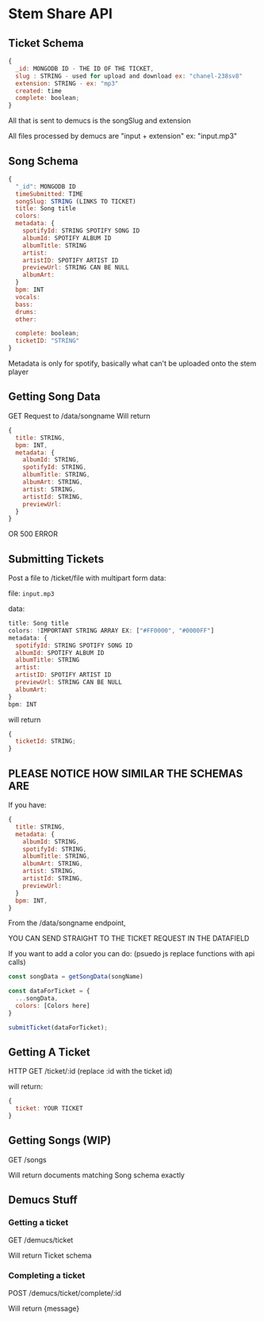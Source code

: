 # Stem Share API

## Ticket Schema

```javascript
{
  _id: MONGODB ID - THE ID OF THE TICKET,
  slug : STRING - used for upload and download ex: "chanel-238sv8"
  extension: STRING - ex: "mp3"
  created: time
  complete: boolean;
}
```

All that is sent to demucs is the songSlug and extension

All files processed by demucs are "input + extension" ex: "input.mp3"

## Song Schema

```javascript
{
  "_id": MONGODB ID
  timeSubmitted: TIME
  songSlug: STRING (LINKS TO TICKET)
  title: Song title
  colors:
  metadata: {
    spotifyId: STRING SPOTIFY SONG ID
    albumId: SPOTIFY ALBUM ID
    albumTitle: STRING
    artist:
    artistID: SPOTIFY ARTIST ID
    previewUrl: STRING CAN BE NULL
    albumArt:
  }
  bpm: INT
  vocals:
  bass:
  drums:
  other:

  complete: boolean;
  ticketID: "STRING"
}
```

Metadata is only for spotify, basically what can't be uploaded onto the stem player

## Getting Song Data

GET Request to /data/songname
Will return

```js
{
  title: STRING,
  bpm: INT,
  metadata: {
    albumId: STRING,
    spotifyId: STRING,
    albumTitle: STRING,
    albumArt: STRING,
    artist: STRING,
    artistId: STRING,
    previewUrl:
  }
}
```

OR 500 ERROR

## Submitting Tickets

Post a file to /ticket/file
with multipart form data:

file: `input.mp3`

data:

```js
title: Song title
colors: !IMPORTANT STRING ARRAY EX: ["#FF0000", "#0000FF"]
metadata: {
  spotifyId: STRING SPOTIFY SONG ID
  albumId: SPOTIFY ALBUM ID
  albumTitle: STRING
  artist:
  artistID: SPOTIFY ARTIST ID
  previewUrl: STRING CAN BE NULL
  albumArt:
}
bpm: INT
```

will return

```js
{
  ticketId: STRING;
}
```

## PLEASE NOTICE HOW SIMILAR THE SCHEMAS ARE

If you have:

```js
{
  title: STRING,
  metadata: {
    albumId: STRING,
    spotifyId: STRING,
    albumTitle: STRING,
    albumArt: STRING,
    artist: STRING,
    artistId: STRING,
    previewUrl:
  }
  bpm: INT,
}
```

From the /data/songname endpoint,

YOU CAN SEND STRAIGHT TO THE TICKET REQUEST IN THE DATAFIELD

If you want to add a color you can do: (psuedo js replace functions with api calls)

```js
const songData = getSongData(songName)

const dataForTicket = {
  ...songData,
  colors: [Colors here]
}

submitTicket(dataForTicket);
```

## Getting A Ticket

HTTP GET /ticket/:id
(replace :id with the ticket id)

will return:

```js
{
  ticket: YOUR TICKET
}
```

## Getting Songs (WIP)

GET /songs

Will return documents matching Song schema exactly

## Demucs Stuff

### Getting a ticket

GET /demucs/ticket

Will return Ticket schema

### Completing a ticket

POST /demucs/ticket/complete/:id

Will return {message}
